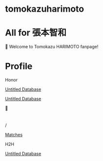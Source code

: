# tomokazuharimoto

# All for 張本智和

<aside>
🎉 Welcome to Tomokazu HARIMOTO fanpage!

</aside>

# Profile

Honor

[Untitled Database](All%20for%20%E5%BC%B5%E6%9C%AC%E6%99%BA%E5%92%8C%209eece5d1a4fa48618414976588625c19/Untitled%20Database%20b1aad05a69234f49bfb5f3e2a630e045.csv)

[Untitled Database](All%20for%20%E5%BC%B5%E6%9C%AC%E6%99%BA%E5%92%8C%209eece5d1a4fa48618414976588625c19/Untitled%20Database%20d1a7052898ad4e5c85dfed316e50767d.csv)

🍎

# 

### 

/

[Matches](All%20for%20%E5%BC%B5%E6%9C%AC%E6%99%BA%E5%92%8C%209eece5d1a4fa48618414976588625c19/Matches%20a3b5fbdd0496417c921ca9ccdbb2aad2.csv)

H2H

[Untitled Database](All%20for%20%E5%BC%B5%E6%9C%AC%E6%99%BA%E5%92%8C%209eece5d1a4fa48618414976588625c19/Untitled%20Database%200e32b7a023514946aafc34a09da908d3.csv)
